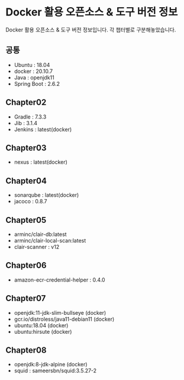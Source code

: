 # Docker 활용 오픈소스 & 도구 버전 정보
Docker 활용 오픈소스 & 도구 버전 정보입니다. 각 챕터별로 구분해놓았습니다.

## 공통
* Ubuntu : 18.04
* docker : 20.10.7
* Java : openjdk11
* Spring Boot : 2.6.2

## Chapter02
* Gradle : 7.3.3
* Jib : 3.1.4
* Jenkins : latest(docker)

## Chapter03
* nexus : latest(docker)

## Chapter04
* sonarqube : latest(docker)
* jacoco : 0.8.7

## Chapter05
* arminc/clair-db:latest
* arminc/clair-local-scan:latest
* clair-scanner : v12

## Chapter06
* amazon-ecr-credential-helper : 0.4.0

## Chapter07
* openjdk:11-jdk-slim-bullseye (docker)
* gcr.io/distroless/java11-debian11 (docker)
* ubuntu:18.04 (docker)
* ubuntu:hirsute (docker)

## Chapter08
* openjdk:8-jdk-alpine (docker)
* squid : sameersbn/squid:3.5.27-2